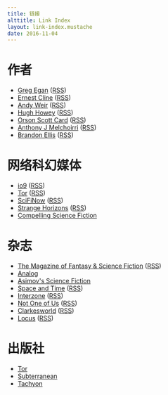 ```yaml
---
title: 链接
alttitle: Link Index
layout: link-index.mustache
date: 2016-11-04
---
```


# 作者

- [Greg Egan](http://gregegan.net) ([RSS](http://gregegan.customer.netspace.net.au/feed.rss))
- [Ernest Cline](http://www.ernestcline.com/) ([RSS](http://www.ernestcline.com/blog/feed/))
- [Andy Weir](http://www.galactanet.com/writing.html) ([RSS](http://www.galactanet.com/feed.xml))
- [Hugh Howey](http://www.hughhowey.com/) ([RSS](http://www.hughhowey.com/feed/))
- [Orson Scott Card](http://www.hatrack.com/) ([RSS](http://www.hatrack.com/feed.xml))
- [Anthony J Melchoirri](http://anthonyjmelchiorri.com/) ([RSS](http://anthonyjmelchiorri.com/?feed=rss2))
- [Brandon Ellis](http://brandon-ellis.com/) ([RSS](http://brandon-ellis.com/feed/))

# 网络科幻媒体

- [io9](https://io9.gizmodo.com) ([RSS](http://feeds.gawker.com/io9/full))
- [Tor](https://www.tor.com) ([RSS](https://www.tor.com/feed/))
- [SciFiNow](https://www.scifinow.co.uk/) ([RSS](https://www.scifinow.co.uk/feed/))
- [Strange Horizons](http://www.strangehorizons.com/) ([RSS](http://strangehorizons.com/feed/))
- [Compelling Science Fiction](http://compellingsciencefiction.com/)

# 杂志

- [The Magazine of Fantasy & Science Fiction](https://www.sfsite.com/fsf/) ([RSS](https://www.sfsite.com/fsf/blog/feed/))
- [Analog](https://www.analogsf.com/)
- [Asimov's Science Fiction](http://www.asimovs.com/)
- [Space and Time](http://www.spaceandtimemagazine.com/) ([RSS](http://www.spaceandtimemagazine.com/feed/))
- [Interzone](http://ttapress.com/interzone/) ([RSS](http://ttapress.com/interzone/feed/))
- [Not One of Us](https://not-one-of-us.pub/) ([RSS](https://not-one-of-us.pub/feed/))
- [Clarkesworld](http://clarkesworldmagazine.com/) ([RSS](http://clarkesworldmagazine.com/feed/))
- [Locus](http://www.locusmag.com/index.php) ([RSS](http://www.locusmag.com/News/feed/))

# 出版社

- [Tor](http://publishing.tor.com)
- [Subterranean](http://subterraneanpress.com/)
- [Tachyon](https://tachyonpublications.com/)
